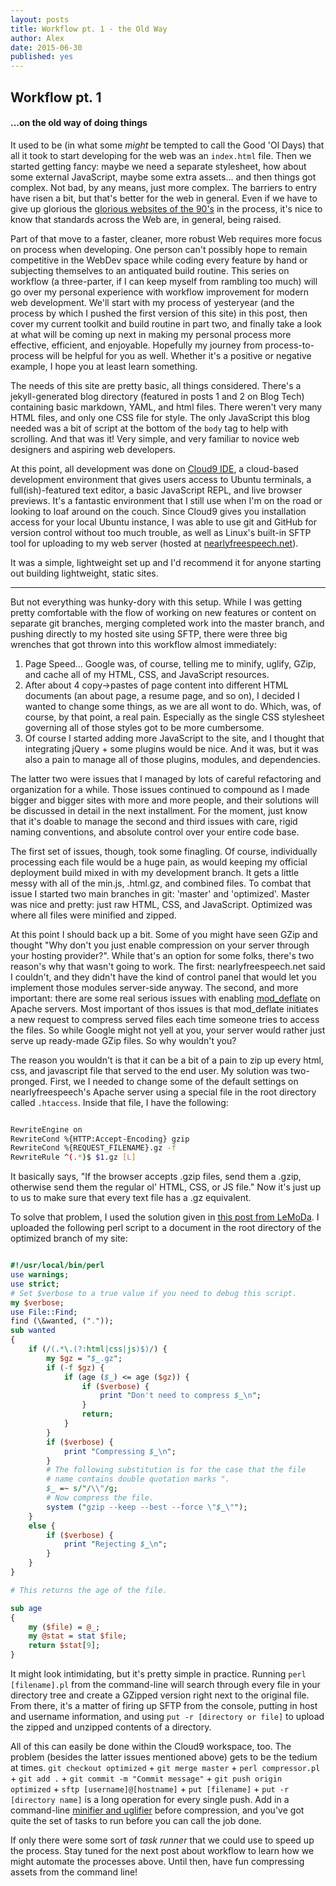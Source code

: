 ```yaml
---
layout: posts
title: Workflow pt. 1 - the Old Way
author: Alex
date: 2015-06-30
published: yes
---
```


## Workflow pt. 1
#### ...on the old way of doing things

It used to be (in what some *might* be tempted to call the Good 'Ol Days) that all it took to start developing for the web was an `index.html` file. Then we started getting fancy: maybe we need a separate stylesheet, how about some external JavaScript, maybe some extra assets... and then things got complex. Not bad, by any means, just more complex. The barriers to entry have risen a bit, but that's better for the web in general. Even if we have to give up glorious the [glorious websites of the 90's](http://www.warnerbros.com/archive/spacejam/movie/jam.htm) in the process, it's nice to know that standards across the Web are, in general, being raised. 

Part of that move to a faster, cleaner, more robust Web requires more focus on process when developing. One person can't possibly hope to remain competitive in the WebDev space while coding every feature by hand or subjecting themselves to an antiquated build routine. This series on workflow (a three-parter, if I can keep myself from rambling too much) will go over my personal experience with workflow improvement for modern web development. We'll start with my process of yesteryear (and the process by which I pushed the first version of this site) in this post, then cover my current toolkit and build routine in part two, and finally take a look at what will be coming up next in making my personal process more effective, efficient, and enjoyable. Hopefully my journey from process-to-process will be helpful for you as well. Whether it's a positive or negative example, I hope you at least learn something. 

The needs of this site are pretty basic, all things considered. There's a jekyll-generated blog directory (featured in posts 1 and 2 on Blog Tech) containing basic markdown, YAML, and html files. There weren't very many HTML files, and only one CSS file for style. The only JavaScript this blog needed was a bit of script at the bottom of the `body` tag to help with scrolling. And that was it! Very simple, and very familiar to novice web designers and aspiring web developers. 

At this point, all development was done on [Cloud9 IDE](https://c9.io), a cloud-based development environment that gives users access to Ubuntu terminals, a full(ish)-featured text editor, a basic JavaScript REPL, and live browser previews. It's a fantastic environment that I still use when I'm on the road or looking to loaf around on the couch. Since Cloud9 gives you installation access for your local Ubuntu instance, I was able to use git and GitHub for version control without too much trouble, as well as Linux's built-in SFTP tool for uploading to my web server (hosted at [nearlyfreespeech.net](https://www.nearlyfreespeech.net/)). 

It was a simple, lightweight set up and I'd recommend it for anyone starting out building lightweight, static sites. 

---

But not everything was hunky-dory with this setup. While I was getting pretty comfortable with the flow of working on new features or content on separate git branches, merging completed work into the master branch, and pushing directly to my hosted site using SFTP, there were three big wrenches that got thrown into this workflow almost immediately: 

1. Page Speed... Google was, of course, telling me to minify, uglify, GZip, and cache all of my HTML, CSS, and JavaScript resources.
2. After about 4 copy->pastes of page content into different HTML documents (an about page, a resume page, and so on), I decided I wanted to change some things, as we are all wont to do. Which, was, of course, by that point, a real pain. Especially as the single CSS stylesheet governing all of those styles got to be more cumbersome.
3. Of course I started adding more JavaScript to the site, and I thought that integrating jQuery + some plugins would be nice. And it was, but it was also a pain to manage all of those plugins, modules, and dependencies. 

The latter two were issues that I managed by lots of careful refactoring and organization for a while. Those issues continued to compound as I made bigger and bigger sites with more and more people, and their solutions will be discussed in detail in the next installment. For the moment, just know that it's doable to manage the second and third issues with care, rigid naming conventions, and absolute control over your entire code base.

The first set of issues, though, took some finagling. Of course, individually processing each file would be a huge pain, as would keeping my official deployment build mixed in with my development branch. It gets a little messy with all of the min.js, .html.gz, and combined files. To combat that issue I started two main branches in git: 'master' and 'optimized'. Master was nice and pretty: just raw HTML, CSS, and JavaScript. Optimized was where all files were minified and zipped. 

At this point I should back up a bit. Some of you might have seen GZip and thought "Why don't you just enable compression on your server through your hosting provider?". While that's an option for some folks, there's two reason's why that wasn't going to work. The first: nearlyfreespeech.net said I couldn't, and they didn't have the kind of control panel that would let you implement those modules server-side anyway. The second, and more important: there are some real serious issues with enabling [mod_deflate](http://httpd.apache.org/docs/2.2/mod/mod_deflate.html) on Apache servers. Most important of thos issues is that mod_deflate initiates a new request to compress served files each time someone tries to access the files. So while Google might not yell at you, your server would rather just serve up ready-made GZip files. So why wouldn't you? 

The reason you wouldn't is that it can be a bit of a pain to zip up every html, css, and javascript file that served to the end user. My solution was two-pronged. First, we I needed to change some of the default settings on nearlyfreespeech's Apache server using a special file in the root directory called `.htaccess`. Inside that file, I have the following: 

```bash

RewriteEngine on 
RewriteCond %{HTTP:Accept-Encoding} gzip 
RewriteCond %{REQUEST_FILENAME}.gz -f 
RewriteRule ^(.*)$ $1.gz [L] 

```
It basically says, "If the browser accepts .gzip files, send them a .gzip, otherwise send them the regular ol' HTML, CSS, or JS file." Now it's just up to us to make sure that every text file has a .gz equivalent.

To solve that problem, I used the solution given in [this post from LeMoDa](http://www.lemoda.net/mod_rewrite/gzip-static/index.html). I uploaded the following perl script to a document in the root directory of the optimized branch of my site: 

```perl

#!/usr/local/bin/perl
use warnings;
use strict;
# Set $verbose to a true value if you need to debug this script.
my $verbose;
use File::Find;
find (\&wanted, ("."));
sub wanted
{
    if (/(.*\.(?:html|css|js)$)/) {
        my $gz = "$_.gz";
        if (-f $gz) {
            if (age ($_) <= age ($gz)) {
                if ($verbose) {
                    print "Don't need to compress $_\n";
                }
                return;
            }
        }
        if ($verbose) {
            print "Compressing $_\n";
        }
        # The following substitution is for the case that the file
        # name contains double quotation marks ".
        $_ =~ s/"/\\"/g;
        # Now compress the file.
        system ("gzip --keep --best --force \"$_\"");
    }
    else {
        if ($verbose) {
            print "Rejecting $_\n";
        }
    }
}

# This returns the age of the file.

sub age
{
    my ($file) = @_;
    my @stat = stat $file;
    return $stat[9];
}

```
It might look intimidating, but it's pretty simple in practice. Running `perl [filename].pl` from the command-line will search through every file in your directory tree and create a GZipped version right next to the original file. From there, it's a matter of firing up SFTP from the console, putting in host and username information, and using `put -r [directory or file]` to upload the zipped and unzipped contents of a directory. 

All of this can easily be done within the Cloud9 workspace, too. The problem (besides the latter issues mentioned above) gets to be the tedium at times. `git checkout optimized` + `git merge master` + `perl compressor.pl` + `git add .` + `git commit -m "Commit message"` + `git push origin optimized` + `sftp [username]@[hostname]` + `put [filename]` + `put -r [directory name]` is a long operation for every single push. Add in a command-line [minifier and uglifier](https://developers.google.com/speed/docs/insights/MinifyResources?hl=en) before compression, and you've got quite the set of tasks to run before you can call the job done. 

If only there were some sort of *task runner* that we could use to speed up the process. Stay tuned for the next post about workflow to learn how we might automate the processes above. Until then, have fun compressing assets from the command line!












